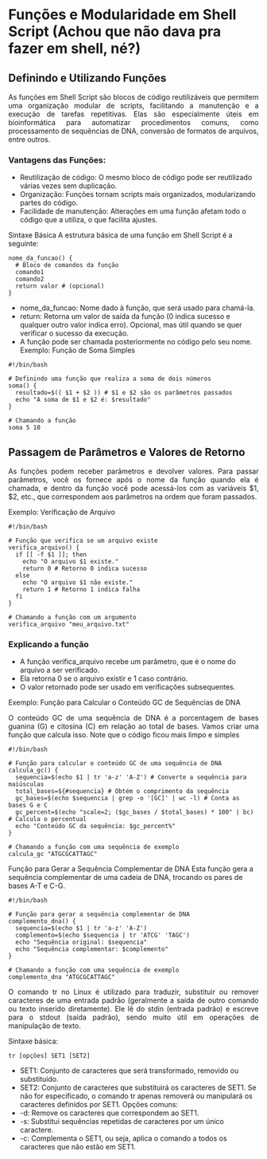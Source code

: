 # Funções e Modularidade em Shell Script (Achou que não dava pra fazer em shell, né?)
## Definindo e Utilizando Funções
<p align="justify">As funções em Shell Script são blocos de código reutilizáveis que permitem uma organização modular de scripts, facilitando a manutenção e a execução de tarefas repetitivas. Elas são especialmente úteis em bioinformática para automatizar procedimentos comuns, como processamento de sequências de DNA, conversão de formatos de arquivos, entre outros.</p>

### Vantagens das Funções:
- Reutilização de código: O mesmo bloco de código pode ser reutilizado várias vezes sem duplicação.
- Organização: Funções tornam scripts mais organizados, modularizando partes do código.
- Facilidade de manutenção: Alterações em uma função afetam todo o código que a utiliza, o que facilita ajustes.

Sintaxe Básica
A estrutura básica de uma função em Shell Script é a seguinte:
```
nome_da_funcao() {
  # Bloco de comandos da função
  comando1
  comando2
  return valor # (opcional)
}
```
- nome_da_funcao: Nome dado à função, que será usado para chamá-la.
- return: Retorna um valor de saída da função (0 indica sucesso e qualquer outro valor indica erro). Opcional, mas útil quando se quer verificar o sucesso da execução.
- A função pode ser chamada posteriormente no código pelo seu nome.
Exemplo: Função de Soma Simples

```
#!/bin/bash

# Definindo uma função que realiza a soma de dois números
soma() {
  resultado=$(( $1 + $2 )) # $1 e $2 são os parâmetros passados
  echo "A soma de $1 e $2 é: $resultado"
}

# Chamando a função
soma 5 10
```

## Passagem de Parâmetros e Valores de Retorno
<p align="justify">As funções podem receber parâmetros e devolver valores. Para passar parâmetros, você os fornece após o nome da função quando ela é chamada, e dentro da função você pode acessá-los com as variáveis $1, $2, etc., que correspondem aos parâmetros na ordem que foram passados.</p>

Exemplo: Verificação de Arquivo
```
#!/bin/bash

# Função que verifica se um arquivo existe
verifica_arquivo() {
  if [[ -f $1 ]]; then
    echo "O arquivo $1 existe."
    return 0 # Retorno 0 indica sucesso
  else
    echo "O arquivo $1 não existe."
    return 1 # Retorno 1 indica falha
  fi
}

# Chamando a função com um argumento
verifica_arquivo "meu_arquivo.txt"
```
### Explicando a função
- A função verifica_arquivo recebe um parâmetro, que é o nome do arquivo a ser verificado.
- Ela retorna 0 se o arquivo existir e 1 caso contrário.
- O valor retornado pode ser usado em verificações subsequentes.

Exemplo: Função para Calcular o Conteúdo GC de Sequências de DNA
<p align="justify"> O conteúdo GC de uma sequência de DNA é a porcentagem de bases guanina (G) e citosina (C) em relação ao total de bases. Vamos criar uma função que calcula isso.
Note que o código ficou mais limpo e simples </p>

```
#!/bin/bash

# Função para calcular o conteúdo GC de uma sequência de DNA
calcula_gc() {
  sequencia=$(echo $1 | tr 'a-z' 'A-Z') # Converte a sequência para maiúsculas
  total_bases=${#sequencia} # Obtém o comprimento da sequência
  gc_bases=$(echo $sequencia | grep -o '[GC]' | wc -l) # Conta as bases G e C
  gc_percent=$(echo "scale=2; ($gc_bases / $total_bases) * 100" | bc) # Calcula o percentual
  echo "Conteúdo GC da sequência: $gc_percent%"
}

# Chamando a função com uma sequência de exemplo
calcula_gc "ATGCGCATTAGC"
```

Função para Gerar a Sequência Complementar de DNA
Esta função gera a sequência complementar de uma cadeia de DNA, trocando os pares de bases A-T e C-G.
```
#!/bin/bash

# Função para gerar a sequência complementar de DNA
complemento_dna() {
  sequencia=$(echo $1 | tr 'a-z' 'A-Z')
  complemento=$(echo $sequencia | tr 'ATCG' 'TAGC')
  echo "Sequência original: $sequencia"
  echo "Sequência complementar: $complemento"
}

# Chamando a função com uma sequência de exemplo
complemento_dna "ATGCGCATTAGC"
```

<p align="justify">O comando tr no Linux é utilizado para traduzir, substituir ou remover caracteres de uma entrada padrão (geralmente a saída de outro comando ou texto inserido diretamente). Ele lê do stdin (entrada padrão) e escreve para o stdout (saída padrão), sendo muito útil em operações de manipulação de texto.</p>

Sintaxe básica:
```
tr [opções] SET1 [SET2]
```
- SET1: Conjunto de caracteres que será transformado, removido ou substituído.
- SET2: Conjunto de caracteres que substituirá os caracteres de SET1. Se não for especificado, o comando tr apenas removerá ou manipulará os caracteres definidos por SET1.
Opções comuns:
- -d: Remove os caracteres que correspondem ao SET1.
- -s: Substitui sequências repetidas de caracteres por um único caractere.
- -c: Complementa o SET1, ou seja, aplica o comando a todos os caracteres que não estão em SET1.
  
